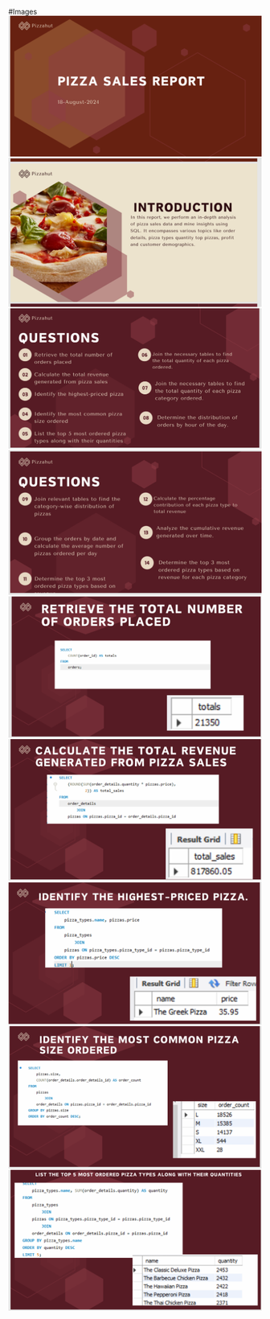 #Images
![image alt](https://github.com/github-poojajadhav/Pizza_Sales/blob/a8e1af3041e23a2d70ead0a0c3ecaa73950d7e5d/Screenshot%20(202).png)
![image alt](https://github.com/github-poojajadhav/Pizza_Sales/blob/5099f28fcb7adf81836e1a495b2b500eabe0619d/Screenshot%20(203).png)
![image alt](https://github.com/github-poojajadhav/Pizza_Sales/blob/c5c423429cee6993a6a247652bb43d98f33b8715/Screenshot%20(204).png)
![image alt](https://github.com/github-poojajadhav/Pizza_Sales/blob/main/Screenshot%20(205).png)
![image alt](https://github.com/github-poojajadhav/Pizza_Sales/blob/main/Screenshot%20(206).png)
![image alt](https://github.com/github-poojajadhav/Pizza_Sales/blob/main/Screenshot%20(207).png)
![image alt](https://github.com/github-poojajadhav/Pizza_Sales/blob/main/Screenshot%20(208).png)
![image alt](https://github.com/github-poojajadhav/Pizza_Sales/blob/main/Screenshot%20(209).png)
![image alt](https://github.com/github-poojajadhav/Pizza_Sales/blob/main/Screenshot%20(210).png)
